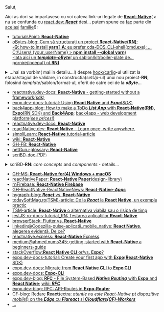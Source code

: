 Salut,

Aici as dori sa impartasesc cu voi cateva link-uri legate de [**React-Native**](https://reactnative.dev/)( a nu se confunda cu [react.dev: ***React***](https://react.dev/) desi... putem spune ca [fac](https://ocw.cs.pub.ro/courses/pw/laboratoare/08) parte din [aceiasi](https://ocw.cs.pub.ro/courses/pw/laboratoare/04) [familie](https://ro.wikipedia.org/wiki/React.js)!):

 - [tutorialsPoint: **React-Native**](https://www.tutorialspoint.com/react_native/index.htm)
 - [oBytes-blog: Cum să structurați un proiect **React-Native(RN)**](https://www.obytes.com/blog/how-to-structure-your-react-native-project);
   <br/>[-**Q**: how-to install **yarn**? **A**: eu prefer cda-DOS_CLI-shell(cmd.exe): ... C:\Users\ {your_userName} > **npm install --global yarn**)](https://www.liquidweb.com/blog/how-to-install-yarn/)
   <br/>[-Iata aici un ***template-oByte***( un sablon/kit/boiler-plate de... pornire/inceput) pt.**RN)**](https://github.com/obytes/react-native-template-obytes)
<details>
 <summary>...hai sa vorbim( mai in detaliu...!) despre <ins>hook/carlig</ins>-ul utilizat la etapa/stagiul de validare, in constructia(<i>setUp</i>-ul) unui nou proiect-<b>RN</b>, folosind <i>template</i>/sablon/format-ul, oferit de catre cei de la <b><i>oByte</i></b>...</summary>
 <hr/>
 
<pre><b>Husky</b> ne permite să rulăm comenzi sau scripturi înainte de a <ins>comite</ins> <i>sau</i> de a <ins>împinge</ins> codul nostru în <b>git</b>. 
Este benefic să configurați cu ușurință un <ins>cârlig/ancora/hook</ins> de pre-<ins>commit</ins>. 
De obicei, folosim <b>Husky</b> pentru a rula <b>Eslint</b> și <b>Prettier</b> pentru a <ins>valida tastarea/introducerea</ins>... 
...fișierelor-modificate, înainte de <ins>comitere</ins>.
<i>Explicatie:</i> 
 Daca ai deja pre-instalate,  <b>Husky</b> si <b>Eslint</b>, atunci cand ai modificat, anumite fisiere din foderele proiectului tau,
 si atunci cand(la finalul modificarilor) dai comanda <i>"C:\Users\{user}> <b>git add ...</b>"</i>, pt a le salva in depozitul proiectului tau
 <b><i>GitHub(GH)</i></b>..., inainte(<ins>pre-</ins>) de a le salva(pre-salvare/commit), va aparea un eveniment(pre-<ins>commit</ins>), in cadrul caruia, 
 <b>Husky</b> va apela(va rula efectiv carligul/<ins>hook</ins>-ul, declarat in prealabil, pt acest eveniment,... de catre <b>Husky</b>), 
 la ajutorul sau(specializat in validari!), validatorul-<b>ESLit</b>, pt a valida  toate fisierele modificate...;
 Dupa rularea acestui carlig(o intrerupere de prindere/captare/validare ... in acest caz... a erorilor nedorite), 
 avem 2 situatii posibile:
 - daca se vor inregistra erori(care desigur ca trebuiesc reparate... si deci...in caz de esec...), nu are sens sa se continue...
 ... cu cursul normal de salvare in <b><i>GitHub(GH)</i></b>
 - in caz contrar(deci in caz de reusita/victorie...adica atunci cand modificarile sunt corecte/valide/fara erori), ...
 ... se va reveni la cursul normal si .... se vor finaliza/efectua(in sfarsit!), salvarile <b>git</b>-ului respectiv, in <b><i>GitHub(GH)</i></b>!

 <b>Prettier</b> este un asistent de pre-<ins>commit</ins>are/pre-salvare al <b>ESLit</b>-ului, care "ajuta" la (re)formatarea/stagierea fisierelor,...
 ... adica la... "respectarea(in proiectare) a formatul convențional de <ins>commit</ins>/salv-are"!
</pre>

<br/>[setUp a new project(folosirea acestui *template/sablon-oByte*!)](https://handbook.obytes.com/docs/mobile/new-project/); [***Husky***](https://typicode.github.io/husky/); [***Prettier***](https://prettier.io/docs/precommit); [***ESlint***](https://eslint.org/docs/latest/use/getting-started); [*deps/dependencies*](https://www.dependencies.io/); [**EAS**](https://expo.dev/eas); [**TailWindCSS**](https://tailwindcss.com/); [***GH-actions***](https://github.com/features/actions)

<hr/>
</details>

 - [reactnative.dev-docs: **React-Native** - getting-started without a framework(sdk)](https://reactnative.dev/docs/getting-started-without-a-framework)
 - [expo.dev-docs-tutorial: Using **React Native** and ***Expo***(*SDK*)](https://docs.expo.dev/tutorial/introduction/)
 - [back4app-blog: How to make a ToDo ***List App*** with **React-Native(RN)**, **Expo**(RN SDK) and **Back4App**](https://blog.back4app.com/expo-react-native/); [back4app - web development platform(*see prices*!)](https://www.back4app.com/web-deployment-platform)
 - [reactnative.dev-docs: **React-Native**](https://reactnative.dev/docs/environment-setup)
 - [reactNative.dev: **React Native** - Learn once, write anywhere.](https://reactnative.dev/)
 - [simpliLearn: **React-Native** tutorial-article](https://www.simplilearn.com/react-native-tutorial-article)
 - [wiki: **React-Native**](https://en.wikipedia.org/wiki/React_Native)
 - [GH-FB: **React-Native**](https://github.com/facebook/react-native)
 - [netGuru-glossary: **React-Native**](https://www.netguru.com/glossary/react-native)
 - [scriBD-doc-PDF: ](https://www.scribd.com/document/682155102/React-Native)
<details>
    <summary>scriBD-<b>RN</b>: <i>core concepts</i> and <i>components</i> - details...</summary>

   <hr/>
   
   This document outlines *core concepts* and *components* for developing <ins>mobile-apps</ins> with **React Native**, including:
   
    - setting up the environment,
    - building basic apps,
    - state,
    - props,
    - styling,
    - ListView,
    - ScrollView,
    - images,
    - HTTP,
    - buttons,
    - animations,
    - debugging, and
    - running apps on iOS and Android.
   
   It also lists *specific* **React Native** *components* like:

    - View,
    - WebView,
    - Modal,
    - ActivityIndicator,
    - Picker,
    - StatusBar,
    - Switch,
    - Text,
    - Alert, and
    - Geolocation.
   
   The document mentions using the ***Redux*** library and ***Firebase*** platform for **React Native** ***apps***.

<hr/>

</details>
     
 - [GH-MS: **React-Native for(4) Windows + macOS**](https://microsoft.github.io/react-native-windows/)
 - [reactNativePaper: **React-Native Paper**(design-library)](https://reactnativepaper.com/)
 - [rnFirebase: **React-Native Firebase**](https://rnfirebase.io/)
 - [GH-ReactNative-ReactNativeNews: **React-Native**-***Apps*** ](https://github.com/ReactNativeNews/React-Native-Apps)
 - [hygraph-blog: ***React*** vs. **React-Native**](https://hygraph.com/blog/react-vs-react-native)
 - [todaySoftMag.ro(TSM)-article: De la ***React*** la **React Native**, un exemplu practic](https://www.todaysoftmag.ro/article/3041/de-la-react-la-react-native-un-exemplu-practic)
 - [TSM-article: **React-Native** o alternativa viabila sau o risipa de timp](https://www.todaysoftmag.ro/article/4145/react-native-o-alternativa-viabila-sau-o-risipa-de-timp)
 - [jestJS-ro-docs-tutorial_RN:  Testarea aplicațiilor **React-Native**](https://jestjs.io/ro/docs/tutorial-react-native)
 - [browserStack: Flutter vs. **React-Native**](https://www.browserstack.com/guide/flutter-vs-react-native)
 - [linkedin@Codezilla-pulse-aplicatii_mobile_native: **React Native**, alegerea evidentă. De ce? ](https://www.linkedin.com/pulse/aplica%C8%9Bii-mobile-native-react-alegerea-evident%C4%83-de-ce-/)
 - [reactnative.express: **React-Native** Express](https://www.reactnative.express/)
 - [medium@ahmed.nums345: getting-started with **React-Native** a beginners-guide](https://medium.com/@ahmed.nums345/getting-started-with-react-native-a-beginners-guide-cf63368bb887)
 - [stackOverflow:**React Native CLI** or/vs. **Expo**?](https://stackoverflow.com/questions/79474102/react-native-cli-or-expo)
 - [expo.dev-docs-tutorial: Create your first app with **Expo**(**React-Native** SDK)](https://docs.expo.dev/tutorial/create-your-first-app/)
 - [expo.dev-docs: Migrate from **React Native CLI** to **Expo CLI**](https://docs.expo.dev/bare/using-expo-cli/)
 - [expo.dev-docs: **Expo-CLI**](https://docs.expo.dev/more/expo-cli/)
 - [expo.dev-blog: **RFC** - File System-Based ***Native Routing*** with **Expo** and **React Native**](https://blog.expo.dev/rfc-file-system-based-routing-in-react-native-7a35474722a); [wiki: ***RFC***](https://en.wikipedia.org/wiki/Request_for_Comments)
 - [expo.dev-blog: RFC: API-Routes in **Expo-Router**](https://blog.expo.dev/rfc-api-routes-cce5a3b9f25d)
 - [CF-blog: Redare **React**(extra: *atentie nu este React-Native pt dispozitive mobile*!) on the ***Edge*** cu ***Flareact*** și ***Cloudflare(CF)-Workers***](https://blog.cloudflare.com/rendering-react-on-the-edge-with-flareact-and-cloudflare-workers/)
 - [...](https://www.google.com/search?q=react+native&lr=lang_ro&sca_esv=a63cfb001f674c6a&rlz=1C1CHBF_enRO1132RO1132&tbs=lr:lang_1ro&sxsrf=AHTn8zpqGn4cj8q3XiVLLX5lIZGO8rPSYQ:1743842774377&ei=1u3wZ5LiFoCoxc8P2YSzsQo&start=10&sa=N&sstk=Af40H4WTgtId1TBjheerOjq_hzh42nLKp-TnYwqmVpP7A7YUYHTYVgUDBB7dxMWEdEBc_F4DHdijTdSysbazLIglUr2KTg8GVgqODg&ved=2ahUKEwiSpfHIwMCMAxUAVPEDHVnCLKYQ8tMDegQICRAE&biw=1735&bih=721&dpr=1)

